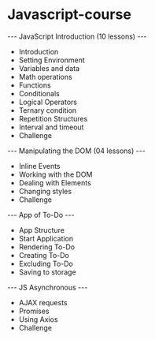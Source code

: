 # Javascript-course
--- JavaScript Introduction (10 lessons) ---
* Introduction
* Setting Environment
* Variables and data
* Math operations
* Functions
* Conditionals
* Logical Operators
* Ternary condition
* Repetition Structures
* Interval and timeout
* Challenge

--- Manipulating the DOM (04 lessons) ---
* Inline Events
* Working with the DOM
* Dealing with Elements
* Changing styles
* Challenge

--- App of To-Do ---
* App Structure
* Start Application
* Rendering To-Do
* Creating To-Do
* Excluding To-Do
* Saving to storage

--- JS Asynchronous ---
* AJAX requests
* Promises
* Using Axios
* Challenge